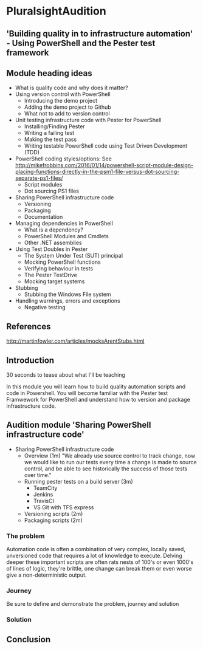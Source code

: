 # PluralsightAudition

## 'Building quality in to infrastructure automation' - Using PowerShell and the Pester test framework

## Module heading ideas

* What is quality code and why does it matter?
* Using version control with PowerShell
	* Introducing the demo project
	* Adding the demo project to Github
	* What not to add to version control
* Unit testing infrastructure code with Pester for PowerShell
	* Installing/Finding Pester
	* Writing a failing test
	* Making the test pass
	* Writing testable PowerShell code using Test Driven Development (TDD)
* PowerShell coding styles/options: See http://mikefrobbins.com/2016/01/14/powershell-script-module-design-placing-functions-directly-in-the-psm1-file-versus-dot-sourcing-separate-ps1-files/
	* Script modules 
	* Dot sourcing PS1 files
* Sharing PowerShell infrastructure code
	* Versioning 
	* Packaging
	* Documentation
* Managing dependencies in PowerShell
	* What is a dependency?
	* PowerShell Modules and Cmdlets
	* Other .NET assemblies
* Using Test Doubles in Pester 
	* The System Under Test (SUT) principal
	* Mocking PowerShell functions
	* Verifying behaviour in tests
	* The Pester TestDrive
	* Mocking target systems	
* Stubbing
	* Stubbing the Windows File system
* Handling warnings, errors and exceptions
	* Negative testing


## References
http://martinfowler.com/articles/mocksArentStubs.html
	
## Introduction
30 seconds to tease about what I'll be teaching

In this module you will learn how to build quality automation scripts and code in Powershell. You will become familiar with the Pester test Framwework for PowerShell and understand how to version and package infrastructure code.

## Audition module 'Sharing PowerShell infrastructure code'
* Sharing PowerShell infrastructure code
	* Overview (1m) 
		"We already use source control to track change, now we would like to run our tests every time a change is made to source control, and be able to see historically the success of those tests over time."
	* Running pester tests on a build server (3m)
		* TeamCity
		* Jenkins
		* TravisCI
		* VS Git with TFS express
	* Versioning scripts (2m)
	* Packaging scripts (2m)

### The problem
Automation code is often a combination of very complex, locally saved, unversioned code that requires a lot of knowledge to execute. Delving deeper these important scripts are often rats nests of 100's or even 1000's of lines of logic, they're brittle, one change can break them or even worse give a non-deterministic output. 

### Journey
Be sure to define and demonstrate the problem, journey and solution

### Solution

## Conclusion